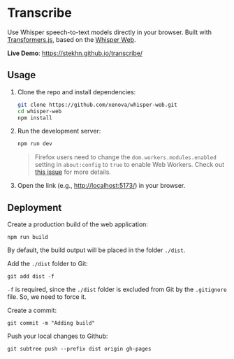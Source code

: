 # Transcribe

Use Whisper speech-to-text models directly in your browser. Built with [Transformers.js](https://github.com/xenova/transformers.js), based on the [Whisper Web](https://github.com/xenova/whisper-web/).

**Live Demo**: <https://stekhn.github.io/transcribe/>

## Usage

1. Clone the repo and install dependencies:

    ```bash
    git clone https://github.com/xenova/whisper-web.git
    cd whisper-web
    npm install
    ```

2. Run the development server:

    ```bash
    npm run dev
    ```

    > Firefox users need to change the `dom.workers.modules.enabled` setting in `about:config` to `true` to enable Web Workers.
    > Check out [this issue](https://github.com/xenova/whisper-web/issues/8) for more details.

3. Open the link (e.g., [http://localhost:5173/](http://localhost:5173/)) in your browser.

## Deployment

Create a production build of the web application:

```shell
npm run build
```

By default, the build output will be placed in the folder `./dist`.

Add the `./dist` folder to Git:

```shell
git add dist -f
```

`-f` is required, since the `./dist` folder is excluded from Git by the `.gitignore` file. So, we need to force it.

Create a commit:

```shell
git commit -m "Adding build"
```

Push your local changes to Github:

```shell
git subtree push --prefix dist origin gh-pages
```
